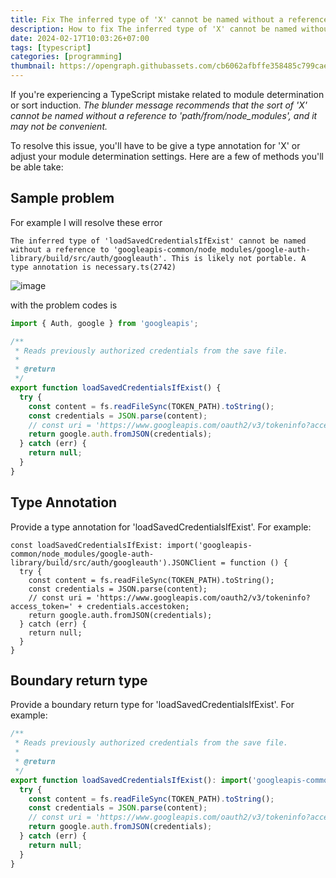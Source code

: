```yaml
---
title: Fix The inferred type of 'X' cannot be named without a reference
description: How to fix The inferred type of 'X' cannot be named without a reference to 'path'. This is likely not portable. A type annotation is necessary.
date: 2024-02-17T10:03:26+07:00
tags: [typescript]
categories: [programming]
thumbnail: https://opengraph.githubassets.com/cb6062afbffe358485c799cae3d14f62e49207fe63b6ed7a7d7b3dbe598f1f63/reduxjs/redux-toolkit/issues/1806
---
```


If you're experiencing a TypeScript mistake related to module determination or sort induction. 
_The blunder message recommends that the sort of 'X' cannot be named without a reference to 'path/from/node_modules', and it may not be convenient._

To resolve this issue, you'll have to be give a type annotation for 'X' or adjust your module determination settings. 
Here are a few of methods you'll be able take:

## Sample problem

For example I will resolve these error

```log
The inferred type of 'loadSavedCredentialsIfExist' cannot be named without a reference to 'googleapis-common/node_modules/google-auth-library/build/src/auth/googleauth'. This is likely not portable. A type annotation is necessary.ts(2742)
```
![image](https://github.com/dimaslanjaka/source-posts/assets/12471057/01783fa3-de3d-4b37-9ed1-c51238b10164)

with the problem codes is

```typescript
import { Auth, google } from 'googleapis';

/**
 * Reads previously authorized credentials from the save file.
 *
 * @return
 */
export function loadSavedCredentialsIfExist() {
  try {
    const content = fs.readFileSync(TOKEN_PATH).toString();
    const credentials = JSON.parse(content);
    // const uri = 'https://www.googleapis.com/oauth2/v3/tokeninfo?access_token=' + credentials.accestoken;
    return google.auth.fromJSON(credentials);
  } catch (err) {
    return null;
  }
}
```

## Type Annotation

Provide a type annotation for 'loadSavedCredentialsIfExist'. For example:

```
const loadSavedCredentialsIfExist: import('googleapis-common/node_modules/google-auth-library/build/src/auth/googleauth').JSONClient = function () {
  try {
    const content = fs.readFileSync(TOKEN_PATH).toString();
    const credentials = JSON.parse(content);
    // const uri = 'https://www.googleapis.com/oauth2/v3/tokeninfo?access_token=' + credentials.accestoken;
    return google.auth.fromJSON(credentials);
  } catch (err) {
    return null;
  }
}
```

## Boundary return type

Provide a boundary return type for 'loadSavedCredentialsIfExist'. For example:

```ts
/**
 * Reads previously authorized credentials from the save file.
 *
 * @return
 */
export function loadSavedCredentialsIfExist(): import('googleapis-common/node_modules/google-auth-library/build/src/auth/googleauth').JSONClient {
  try {
    const content = fs.readFileSync(TOKEN_PATH).toString();
    const credentials = JSON.parse(content);
    // const uri = 'https://www.googleapis.com/oauth2/v3/tokeninfo?access_token=' + credentials.accestoken;
    return google.auth.fromJSON(credentials);
  } catch (err) {
    return null;
  }
}
```
